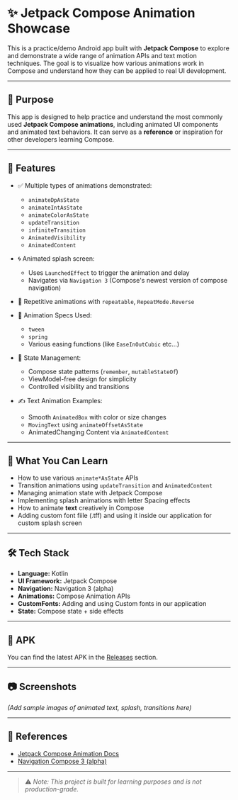 # ✨ Jetpack Compose Animation Showcase

This is a practice/demo Android app built with **Jetpack Compose** to explore and demonstrate a wide range of animation APIs and text motion techniques. The goal is to visualize how various animations work in Compose and understand how they can be applied to real UI development.

---

## 🎯 Purpose

This app is designed to help practice and understand the most commonly used **Jetpack Compose animations**, including animated UI components and animated text behaviors. It can serve as a **reference** or inspiration for other developers learning Compose.

---

## 🚀 Features

- ✅ Multiple types of animations demonstrated:
  - `animateDpAsState`
  - `animateIntAsState`
  - `animateColorAsState`
  - `updateTransition`
  - `infiniteTransition`
  - `AnimatedVisibility`
  - `AnimatedContent`
  

- 🌀 Animated splash screen:
  - Uses `LaunchedEffect` to trigger the animation and delay
  - Navigates via `Navigation 3` (Compose's newest version of compose navigation)

- 🔁 Repetitive animations with `repeatable`, `RepeatMode.Reverse`

- 🎯 Animation Specs Used:
  - `tween`
  - `spring`
  - Various easing functions (like `EaseInOutCubic` etc...)

- 🧠 State Management:
  - Compose state patterns (`remember`, `mutableStateOf`)
  - ViewModel-free design for simplicity
  - Controlled visibility and transitions

- ✍️ Text Animation Examples:
  - Smooth `AnimatedBox` with color or size changes
  - `MovingText` using `animateOffsetAsState`
  - AnimatedChanging Content via `AnimatedContent`

---

## 🧪 What You Can Learn

- How to use various `animate*AsState` APIs
- Transition animations using `updateTransition` and `AnimatedContent`
- Managing animation state with Jetpack Compose
- Implementing splash animations with letter Spacing effects
- How to animate **text** creatively in Compose
- Adding custom font fiile (.tff) and using it inside our application for custom splash screen 

---

## 🛠️ Tech Stack

- **Language:** Kotlin
- **UI Framework:** Jetpack Compose
- **Navigation:** Navigation 3 (alpha)
- **Animations:** Compose Animation APIs
- **CustomFonts:** Adding and using Custom fonts in our application 
- **State:** Compose state + side effects

---

## 📱 APK

You can find the latest APK in the [Releases](../../releases) section.

---

## 📷 Screenshots

*(Add sample images of animated text, splash, transitions here)*

---

## 🔗 References

- [Jetpack Compose Animation Docs](https://developer.android.com/jetpack/compose/animation)
- [Navigation Compose 3 (alpha)](https://developer.android.com/jetpack/androidx/releases/navigation#compose_version_3)

---

> ⚠️ *Note: This project is built for learning purposes and is not production-grade.*

